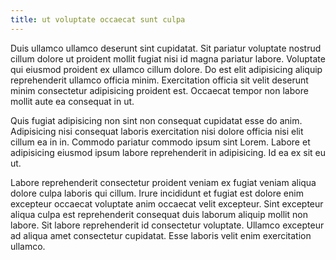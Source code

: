 ```yaml
---
title: ut voluptate occaecat sunt culpa
---
```


Duis ullamco ullamco deserunt sint cupidatat. Sit pariatur voluptate nostrud cillum dolore ut proident mollit fugiat nisi id magna pariatur labore. Voluptate qui eiusmod proident ex ullamco cillum dolore. Do est elit adipisicing aliquip reprehenderit ullamco officia minim. Exercitation officia sit velit deserunt minim consectetur adipisicing proident est. Occaecat tempor non labore mollit aute ea consequat in ut.

Quis fugiat adipisicing non sint non consequat cupidatat esse do anim. Adipisicing nisi consequat laboris exercitation nisi dolore officia nisi elit cillum ea in in. Commodo pariatur commodo ipsum sint Lorem. Labore et adipisicing eiusmod ipsum labore reprehenderit in adipisicing. Id ea ex sit eu ut.

Labore reprehenderit consectetur proident veniam ex fugiat veniam aliqua dolore culpa laboris qui cillum. Irure incididunt et fugiat est dolore enim excepteur occaecat voluptate anim occaecat velit excepteur. Sint excepteur aliqua culpa est reprehenderit consequat duis laborum aliquip mollit non labore. Sit labore reprehenderit id consectetur voluptate. Ullamco excepteur ad aliqua amet consectetur cupidatat. Esse laboris velit enim exercitation ullamco.